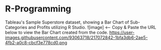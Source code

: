 # R-Programming
Tableau's Sample Superstore dataset,  showing a Bar Chart of Sub-Categories and Profits utilizing R Studio.
![image] <-- Copy & Paste the URL below to view the Bar Chart created from the code. 
https://user-images.githubusercontent.com/93063718/217072842-1bfa3db6-2ae5-4fb2-a0c8-cbcf3e778cd0.png
